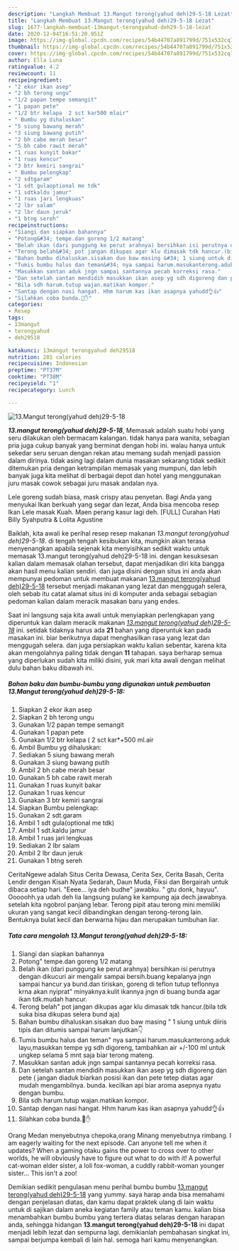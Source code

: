```yaml
---
description: "Langkah Membuat 13.Mangut terong(yahud deh)29-5-18 Lezat"
title: "Langkah Membuat 13.Mangut terong(yahud deh)29-5-18 Lezat"
slug: 1677-langkah-membuat-13mangut-terongyahud-deh29-5-18-lezat
date: 2020-12-04T16:51:20.951Z
image: https://img-global.cpcdn.com/recipes/54b44707a891799d/751x532cq70/13mangut-terongyahud-deh29-5-18-foto-resep-utama.jpg
thumbnail: https://img-global.cpcdn.com/recipes/54b44707a891799d/751x532cq70/13mangut-terongyahud-deh29-5-18-foto-resep-utama.jpg
cover: https://img-global.cpcdn.com/recipes/54b44707a891799d/751x532cq70/13mangut-terongyahud-deh29-5-18-foto-resep-utama.jpg
author: Ella Luna
ratingvalue: 4.2
reviewcount: 11
recipeingredient:
- "2 ekor ikan asep"
- "2 bh terong ungu"
- "1/2 papan tempe semangit"
- "1 papan pete"
- "1/2 btr kelapa  2 sct kar500 mlair"
- " Bumbu yg dihaluskan"
- "5 siung bawang merah"
- "3 siung bawang putih"
- "2 bh cabe merah besar"
- "5 bh cabe rawit merah"
- "1 ruas kunyit bakar"
- "1 ruas kencur"
- "3 btr kemiri sangrai"
- " Bumbu pelengkap"
- "2 sdtgaram"
- "1 sdt gulaoptional me tdk"
- "1 sdtkaldu jamur"
- "1 ruas jari lengkuas"
- "2 lbr salam"
- "2 lbr daun jeruk"
- "1 btng sereh"
recipeinstructions:
- "Siangi dan siapkan bahannya"
- "Potong&#34; tempe.dan goreng 1/2 matang"
- "Belah ikan (dari punggung ke perut arahnya) bersihkan isi perutnya dengan dikucuri air mengalir sampai bersih.buang kepalanya jngn sampai hancur ya bund.dan tiriskan, goreng di teflon tutup teflonnya krna akan nyiprat&#34; minyaknya.kulit ikannya jngn di buang bunda agar ikan tdk.mudah hancur."
- "Terong belah&#34; pot jangan dikupas agar klu dimasak tdk hancur.(bila tdk suka bisa dikupas selera bund aja)"
- "Bahan bumbu dihaluskan.sisakan duo baw masing &#34; 1 siung untuk diiris tipis dan ditumis sampai harum lanjutkan👇"
- "Tumis bumbu halus dan teman&#34; nya sampai harum.masukanterong.aduk layu,masukkan tempe yg sdh digoreng, tambahkan air +/-100 ml untuk ungkep selama 5 mnt saja biar terong mateng."
- "Masukkan santan aduk jngn sampai santannya pecah korreksi rasa."
- "Dan setelah santan mendidih masukkan ikan asep yg sdh digoreng dan pete ( jangan diaduk biarkan posisi ikan dan pete tetep diatas agar mudah mengambilnya. bunda. kecilkan api biar aroma asepnya nyatu dengan bumbu."
- "Bila sdh harum.tutup wajan.matikan kompor."
- "Santap dengan nasi hangat. Hhm harum kas ikan asapnya yahudd👌👍"
- "Silahkan coba bunda.🙏✋"
categories:
- Resep
tags:
- 13mangut
- terongyahud
- deh29518

katakunci: 13mangut terongyahud deh29518 
nutrition: 281 calories
recipecuisine: Indonesian
preptime: "PT37M"
cooktime: "PT38M"
recipeyield: "1"
recipecategory: Lunch

---
```



![13.Mangut terong(yahud deh)29-5-18](https://img-global.cpcdn.com/recipes/54b44707a891799d/751x532cq70/13mangut-terongyahud-deh29-5-18-foto-resep-utama.jpg)

<b><i>13.mangut terong(yahud deh)29-5-18</i></b>, Memasak adalah suatu hobi yang seru dilakukan oleh bermacam kalangan. tidak hanya para wanita, sebagian pria juga cukup banyak yang berminat dengan hobi ini. walau hanya untuk sekedar seru seruan dengan rekan atau memang sudah menjadi passion dalam dirinya. tidak asing lagi dalam dunia masakan sekarang tidak sedikit ditemukan pria dengan ketrampilan memasak yang mumpuni, dan lebih banyak juga kita melihat di berbagai depot dan hotel yang menggunakan juru masak cowok sebagai juru masak andalan nya.

Lele goreng sudah biasa, mask crispy atau penyetan. Bagi Anda yang menyukai Ikan berkuah yang segar dan lezat, Anda bisa mencoba resep Ikan Lele masak Kuah. Maen perang kasur lagi deh. [FULL] Curahan Hati Billy Syahputra &amp; Lolita Agustine

Baiklah, kita awali ke perihal resep resep makanan <i>13.mangut terong(yahud deh)29-5-18</i>. di tengah tengah kesibukan kita, mungkin akan terasa menyenangkan apabila sejenak kita menyisihkan sedikit waktu untuk memasak 13.mangut terong(yahud deh)29-5-18 ini. dengan kesuksesan kalian dalam memasak olahan tersebut, dapat menjadikan diri kita bangga akan hasil menu kalian sendiri. dan juga disini dengan situs ini anda akan mempunyai pedoman untuk membuat makanan <u>13.mangut terong(yahud deh)29-5-18</u> tersebut menjadi makanan yang lezat dan menggugah selera, oleh sebab itu catat alamat situs ini di komputer anda sebagai sebagian pedoman kalian dalam meracik masakan baru yang endes.


Saat ini langsung saja kita awali untuk menyiapkan perlengkapan yang diperuntuk kan dalam meracik makanan <u><i>13.mangut terong(yahud deh)29-5-18</i></u> ini. setidak tidaknya harus ada <b>21</b> bahan yang diperuntuk kan pada masakan ini. biar berikutnya dapat menghasilkan rasa yang lezat dan menggugah selera. dan juga persiapkan waktu kalian sebentar, karena kita akan mengolahnya paling tidak dengan <b>11</b> tahapan. saya berharap semua yang diperlukan sudah kita miliki disini, yuk mari kita awali dengan melihat dulu bahan baku dibawah ini.

<!--inarticleads1-->

##### Bahan baku dan bumbu-bumbu yang digunakan untuk pembuatan 13.Mangut terong(yahud deh)29-5-18:

1. Siapkan 2 ekor ikan asep
1. Siapkan 2 bh terong ungu
1. Gunakan 1/2 papan tempe semangit
1. Gunakan 1 papan pete
1. Gunakan 1/2 btr kelapa ( 2 sct kar*+500 ml.air
1. Ambil  Bumbu yg dihaluskan:
1. Sediakan 5 siung bawang merah
1. Gunakan 3 siung bawang putih
1. Ambil 2 bh cabe merah besar
1. Gunakan 5 bh cabe rawit merah
1. Gunakan 1 ruas kunyit bakar
1. Gunakan 1 ruas kencur
1. Gunakan 3 btr kemiri sangrai
1. Siapkan  Bumbu pelengkap:
1. Gunakan 2 sdt.garam
1. Ambil 1 sdt gula(optional me tdk)
1. Ambil 1 sdt.kaldu jamur
1. Ambil 1 ruas jari lengkuas
1. Sediakan 2 lbr salam
1. Ambil 2 lbr daun jeruk
1. Gunakan 1 btng sereh


CeritaNgewe adalah Situs Cerita Dewasa, Cerita Sex, Cerita Basah, Cerita Lendir dengan Kisah Nyata Sedarah, Daun Muda, Fiksi dan Bergairah untuk dibaca setiap hari. &#34;Eeee… iya deh budhe&#34; jawabku. &#34; gtu donk, hayuu&#34;. Ooooohh.ya udah deh lia langsung pulang ke kampung aja dech.jawabnya. setelah kita ngobrol panjang lebar. Terong pipit atau terong mini memiliki ukuran yang sangat kecil dibandingkan dengan terong-terong lain. Bentuknya bulat kecil dan berwarna hijau dan merupakan tumbuhan liar. 

<!--inarticleads2-->

##### Tata cara mengolah 13.Mangut terong(yahud deh)29-5-18:

1. Siangi dan siapkan bahannya
1. Potong&#34; tempe.dan goreng 1/2 matang
1. Belah ikan (dari punggung ke perut arahnya) bersihkan isi perutnya dengan dikucuri air mengalir sampai bersih.buang kepalanya jngn sampai hancur ya bund.dan tiriskan, goreng di teflon tutup teflonnya krna akan nyiprat&#34; minyaknya.kulit ikannya jngn di buang bunda agar ikan tdk.mudah hancur.
1. Terong belah&#34; pot jangan dikupas agar klu dimasak tdk hancur.(bila tdk suka bisa dikupas selera bund aja)
1. Bahan bumbu dihaluskan.sisakan duo baw masing &#34; 1 siung untuk diiris tipis dan ditumis sampai harum lanjutkan👇
1. Tumis bumbu halus dan teman&#34; nya sampai harum.masukanterong.aduk layu,masukkan tempe yg sdh digoreng, tambahkan air +/-100 ml untuk ungkep selama 5 mnt saja biar terong mateng.
1. Masukkan santan aduk jngn sampai santannya pecah korreksi rasa.
1. Dan setelah santan mendidih masukkan ikan asep yg sdh digoreng dan pete ( jangan diaduk biarkan posisi ikan dan pete tetep diatas agar mudah mengambilnya. bunda. kecilkan api biar aroma asepnya nyatu dengan bumbu.
1. Bila sdh harum.tutup wajan.matikan kompor.
1. Santap dengan nasi hangat. Hhm harum kas ikan asapnya yahudd👌👍
1. Silahkan coba bunda.🙏✋


Orang Medan menyebutnya chepoka,orang Minang menyebutnya rimbang. I am eagerly waiting for the next episode. Can anyone tell me when it updates? When a gaming otaku gains the power to cross over to other worlds, he will obviously have to figure out what to do with it! A powerful cat-woman elder sister, a loli fox-woman, a cuddly rabbit-woman younger sister… This isn&#39;t a zoo! 

Demikian sedikit pengulasan menu perihal bumbu bumbu <u>13.mangut terong(yahud deh)29-5-18</u> yang yummy. saya harap anda bisa memahami dengan penjelasan diatas, dan kamu dapat praktek ulang di lain waktu untuk di sajikan dalam aneka kegiatan family atau teman kamu. kalian bisa menambahkan bumbu bumbu yang tertera diatas selaras dengan harapan anda, sehingga hidangan <b>13.mangut terong(yahud deh)29-5-18</b> ini dapat menjadi lebih lezat dan sempurna lagi. demikianlah pembahasan singkat ini, sampai berjumpa kembali di lain hal. semoga hari kamu menyenangkan.
